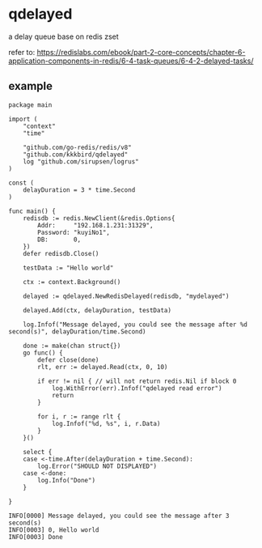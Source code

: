 # qdelayed

a delay queue base on redis zset

refer to: https://redislabs.com/ebook/part-2-core-concepts/chapter-6-application-components-in-redis/6-4-task-queues/6-4-2-delayed-tasks/

## example

```golang
package main

import (
	"context"
	"time"

	"github.com/go-redis/redis/v8"
	"github.com/kkkbird/qdelayed"
	log "github.com/sirupsen/logrus"
)

const (
	delayDuration = 3 * time.Second
)

func main() {
	redisdb := redis.NewClient(&redis.Options{
		Addr:     "192.168.1.231:31329",
		Password: "kuyiNo1",
		DB:       0,
	})
	defer redisdb.Close()

	testData := "Hello world"

	ctx := context.Background()

	delayed := qdelayed.NewRedisDelayed(redisdb, "mydelayed")

	delayed.Add(ctx, delayDuration, testData)

	log.Infof("Message delayed, you could see the message after %d second(s)", delayDuration/time.Second)

	done := make(chan struct{})
	go func() {
		defer close(done)
		rlt, err := delayed.Read(ctx, 0, 10)

		if err != nil { // will not return redis.Nil if block 0
			log.WithError(err).Infof("qdelayed read error")
			return
		}

		for i, r := range rlt {
			log.Infof("%d, %s", i, r.Data)
		}
	}()

	select {
	case <-time.After(delayDuration + time.Second):
		log.Error("SHOULD NOT DISPLAYED")
	case <-done:
		log.Info("Done")
	}

}
```

```shell
INFO[0000] Message delayed, you could see the message after 3 second(s)
INFO[0003] 0, Hello world
INFO[0003] Done
```
